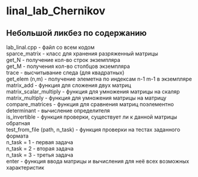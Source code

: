 # linal_lab_Chernikov
## Небольшой ликбез по содержанию 
lab_linal.cpp - файл со всем кодом \
  sparce_matrix - класс для хранения разряженный матрицы \
    get_N - получение кол-во строк экземпляра \
    get_M - получения кол-во столбцов экземпляра \
    trace - высчитывание следа (для квадратных) \
    get_elem (n,m) - получение элеметна по индексам n-1 m-1 в экземпляре \
  matrix_add - функция для сложения двух матриц \
  matrix_scalar_multiply - функция для умножения матрицы на скаляр \
  matrix_multiply - функция для умножения матрицы на матрицу \
  compare_matrices - функция для сравнения матриц поэлементно \
  determinant - вычисление определителя \
  is_invertible - функция проверки, существует ли к данной матрицы обратная \
  test_from_file (path, n_task) - функция проверки на тестах заданного формата \
    n_task = 1 - первая задача \
    n_task = 2 - вторая задача \
    n_task = 3 - третья задача \
  enter - функция ввода матрицы и вычисления для неё всех возможных характеристик 
  
